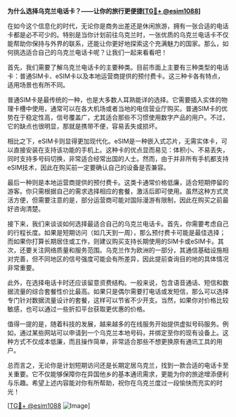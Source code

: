 **为什么选择乌克兰电话卡？——让你的旅行更便捷[[TG💪+ @esim1088](https://t.me/s/esim1088)]**

在如今这个信息化的时代，无论你是商务出差还是休闲旅游，拥有一张合适的电话卡都是必不可少的。特别是当你计划前往乌克兰时，一张优质的乌克兰电话卡不仅能帮助你保持与外界的联系，还能让你更好地探索这个充满魅力的国家。那么，如何挑选适合自己的乌克兰电话卡呢？让我们一起来看看吧！

首先，我们需要了解乌克兰电话卡的主要种类。目前市面上主要有三种类型的电话卡：普通SIM卡、eSIM卡以及本地运营商提供的预付费卡。这三种卡各有特点，适用场景也有所不同。

普通SIM卡是最传统的一种，也是大多数人耳熟能详的选择。它需要插入实体的物理卡槽中使用，通常可以在各大机场或者当地的电信营业厅购买。普通SIM卡的优势在于稳定性高，信号覆盖广，尤其适合那些不习惯使用数字产品的用户。不过，它的缺点也很明显，那就是携带不便，容易丢失或损坏。

相比之下，eSIM卡则显得更加现代化。eSIM是一种嵌入式芯片，无需实体卡，可以直接安装在支持该功能的手机上。这种卡的优点显而易见：体积小、不易丢失，同时支持多号码切换，非常适合经常出国的人士。然而，由于并非所有手机都支持eSIM技术，因此在购买前一定要确认自己的设备是否兼容。

最后一种则是本地运营商提供的预付费卡。这类卡通常价格低廉，适合短期停留的游客。你只需根据自己的需求选择相应的套餐，激活后即可使用。虽然这种方式灵活方便，但需要注意的是，部分运营商可能对国际漫游有限制，因此在购买之前最好咨询清楚。

接下来，我们来谈谈如何选择最适合自己的乌克兰电话卡。首先，你需要考虑自己的行程长度。如果是短期访问（如几天到一周），那么预付费卡可能是最佳选择；而如果你打算长期居住或工作，则建议购买支持长期使用的SIM卡或eSIM卡。其次，还要关注网络质量和服务范围。乌克兰作为欧洲的一部分，其通信基础设施相对完善，但不同地区的信号强度可能会有所差异，因此提前查询目的地的具体情况非常重要。

此外，在选择电话卡时还应该留意资费结构。一般来说，包含语音通话、短信和数据流量的综合套餐性价比最高。如果只是偶尔需要打电话或发短信，那么可以选择专门针对数据流量设计的套餐，这样可以节省不少开支。当然，如果你对价格比较敏感，也可以通过一些折扣平台获取更优惠的价格。

值得一提的是，随着科技的发展，越来越多的在线服务开始提供虚拟号码服务。例如，通过某些网站可以申请到一个乌克兰本地号码，并绑定至你的现有设备上。这种方式不仅成本低廉，而且操作简单，非常适合那些不想更换原有通讯工具的用户。

总而言之，无论你是计划短期访问还是长期定居乌克兰，找到一款合适的电话卡至关重要。它不仅能够保障你在异国他乡的基本通讯需求，更能为你的旅途增添便利与乐趣。希望上述内容能对你有所帮助，祝你在乌克兰度过一段愉快而充实的时光！

[[TG💪+ @esim1088](https://t.me/s/esim1088) ![Image](https://i.postimg.cc/4NQfJmqS/Snipaste-2025-05-13-00-14-12.png)]